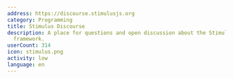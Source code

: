 ```yaml
---
address: https://discourse.stimulusjs.org
category: Programming
title: Stimulus Discourse
description: A place for questions and open discussion about the Stimulus JavaScript
  framework.
userCount: 314
icon: stimulus.png
activity: low
language: en
---
```


